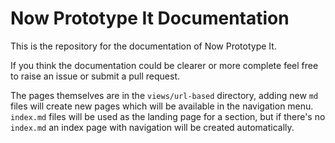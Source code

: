 # Now Prototype It Documentation

This is the repository for the documentation of Now Prototype It.

If you think the documentation could be clearer or more complete feel free to raise an issue or submit a pull request.

The pages themselves are in the `views/url-based` directory, adding new `md` files will create new pages which will be available in the navigation menu.  `index.md` files will be used as the landing page for a section, but if there's no `index.md` an index page with navigation will be created automatically.
